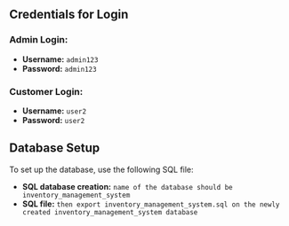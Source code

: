 ## Credentials for Login

### Admin Login:
- **Username:** `admin123`
- **Password:** `admin123`

### Customer Login:
- **Username:** `user2`
- **Password:** `user2`

## Database Setup

To set up the database, use the following SQL file:
- **SQL database creation:** `name of the database should be inventory_management_system`
- **SQL file:** `then export inventory_management_system.sql on the newly created inventory_management_system database`
